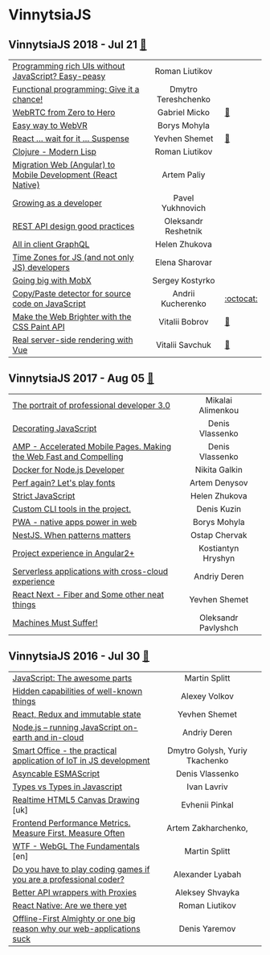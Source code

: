 # VinnytsiaJS

## VinnytsiaJS 2018 - Jul 21 [:movie_camera:](https:&#x2F;&#x2F;www.youtube.com&#x2F;playlist?list&#x3D;PL7GMpyIlGWSXPe93ZHYMnn9FHwNlwC1yO)
| | | |
| --- | :---: | --- |
| [Programming rich UIs without JavaScript? Easy-peasy](https:&#x2F;&#x2F;youtu.be&#x2F;5IQVSJQvlEE)  | Roman Liutikov |    |
| [Functional programming: Give it a chance!](https:&#x2F;&#x2F;youtu.be&#x2F;M-rRkTAj5wg)  | Dmytro Tereshchenko |    |
| [WebRTC from Zero to Hero](https:&#x2F;&#x2F;youtu.be&#x2F;PVIrW8XFYdM)  | Gabriel Micko | [:notebook:](https:&#x2F;&#x2F;talks.webrtc.rocks&#x2F;VinnytsiaJS2018&#x2F;WebRTCFromZeroToHero_PDF.pdf)   |
| [Easy way to WebVR](https:&#x2F;&#x2F;youtu.be&#x2F;ie00uBz0KQU)  | Borys Mohyla |    |
| [React … wait for it … Suspense](https:&#x2F;&#x2F;youtu.be&#x2F;a2NLPMgtaYc)  | Yevhen Shemet | [:notebook:](https:&#x2F;&#x2F;present-react-suspense.herokuapp.com&#x2F;)   |
| [Clojure - Modern Lisp](https:&#x2F;&#x2F;youtu.be&#x2F;eb3hDv_CuD8)  | Roman Liutikov |    |
| [Migration Web (Angular) to Mobile Development (React Native)](https:&#x2F;&#x2F;youtu.be&#x2F;jcBnC8LZHoU)  | Artem Paliy |    |
| [Growing as a developer](https:&#x2F;&#x2F;youtu.be&#x2F;GvgNye4j4vw)  | Pavel Yukhnovich |    |
| [REST API design good practices](https:&#x2F;&#x2F;youtu.be&#x2F;yR5sBW6Ii7I)  | Oleksandr Reshetnik |    |
| [All in client GraphQL](https:&#x2F;&#x2F;youtu.be&#x2F;_-NJVzZ9b6g)  | Helen Zhukova |    |
| [Time Zones for JS (and not only JS) developers](https:&#x2F;&#x2F;youtu.be&#x2F;h1jlwEIByLg)  | Elena Sharovar |    |
| [Going big with MobX](https:&#x2F;&#x2F;youtu.be&#x2F;YOfmlbT-s5M)  | Sergey Kostyrko |    |
| [Copy&#x2F;Paste detector for source code on JavaScript](https:&#x2F;&#x2F;youtu.be&#x2F;oRO6i2JKmDY)  | Andrii Kucherenko |  [:octocat:](https:&#x2F;&#x2F;github.com&#x2F;kucherenko&#x2F;jscpd)  |
| [Make the Web Brighter with the CSS Paint API](https:&#x2F;&#x2F;youtu.be&#x2F;Gfq5Ut3r6Bw)  | Vitalii Bobrov | [:notebook:](https:&#x2F;&#x2F;speakerdeck.com&#x2F;bobrov1989&#x2F;make-the-web-brighter-with-the-css-paint-api)   |
| [Real server-side rendering with Vue](https:&#x2F;&#x2F;youtu.be&#x2F;xSKSH27Zczo)  | Vitalii Savchuk | [:notebook:](https:&#x2F;&#x2F;esvit.github.io&#x2F;presentation-nuxt&#x2F;#)   |
## VinnytsiaJS 2017 - Aug 05 [:movie_camera:](https:&#x2F;&#x2F;www.youtube.com&#x2F;playlist?list&#x3D;PL7GMpyIlGWSU-daVXdg16AgKi_ED7n1Td)
| | | |
| --- | :---: | --- |
| [The portrait of professional developer 3.0](https:&#x2F;&#x2F;www.youtube.com&#x2F;watch?v&#x3D;Z48yWbWuU78)  | Mikalai Alimenkou |    |
| [Decorating JavaScript](https:&#x2F;&#x2F;www.youtube.com&#x2F;watch?v&#x3D;I9O25eXZGh4)  | Denis Vlassenko |    |
| [AMP - Accelerated Mobile Pages. Making the Web Fast and Compelling](https:&#x2F;&#x2F;www.youtube.com&#x2F;watch?v&#x3D;GDN2j3vHtJI)  | Denis Vlassenko |    |
| [Docker for Node.js Developer](https:&#x2F;&#x2F;www.youtube.com&#x2F;watch?v&#x3D;Es0uBQOiEw4)  | Nikita Galkin |    |
| [Perf again? Let&#39;s play fonts](https:&#x2F;&#x2F;www.youtube.com&#x2F;watch?v&#x3D;0e0QrcHslAA)  | Artem Denysov |    |
| [Strict JavaScript](https:&#x2F;&#x2F;www.youtube.com&#x2F;watch?v&#x3D;XJiRqW2Gf6o)  | Helen Zhukova |    |
| [Custom CLI tools in the project.](https:&#x2F;&#x2F;www.youtube.com&#x2F;watch?v&#x3D;K1HEd0uUEXo)  | Denis Kuzin |    |
| [PWA - native apps power in web](https:&#x2F;&#x2F;www.youtube.com&#x2F;watch?v&#x3D;Teix6SA1FbU)  | Borys Mohyla |    |
| [NestJS. When patterns matters](https:&#x2F;&#x2F;www.youtube.com&#x2F;watch?v&#x3D;Z9KkMRd8Blc)  | Ostap Chervak |    |
| [Project experience in Angular2+](https:&#x2F;&#x2F;www.youtube.com&#x2F;watch?v&#x3D;4TwvQIIOCH8)  | Kostiantyn Hryshyn |    |
| [Serverless applications with cross-cloud experience](https:&#x2F;&#x2F;www.youtube.com&#x2F;watch?v&#x3D;yfJcrEvQnJg)  | Andriy Deren |    |
| [React Next - Fiber and Some other neat things](https:&#x2F;&#x2F;www.youtube.com&#x2F;watch?v&#x3D;SbWFMoZDxdA)  | Yevhen Shemet |    |
| [Machines Must Suffer!](https:&#x2F;&#x2F;www.youtube.com&#x2F;watch?v&#x3D;4WLuNX2lPx0)  | Oleksandr Pavlyshch |    |
## VinnytsiaJS 2016 - Jul 30 [:movie_camera:](https:&#x2F;&#x2F;www.youtube.com&#x2F;playlist?list&#x3D;PL7GMpyIlGWSV3M0bAmCS9TdRNWtayhmxc)
| | | |
| --- | :---: | --- |
| [JavaScript: The awesome parts](https:&#x2F;&#x2F;www.youtube.com&#x2F;watch?v&#x3D;wQuG094IdEw)  | Martin Splitt |    |
| [Hidden capabilities of well-known things](https:&#x2F;&#x2F;www.youtube.com&#x2F;watch?v&#x3D;mG10Hnrryhc)  | Alexey Volkov |    |
| [React, Redux and immutable state](https:&#x2F;&#x2F;www.youtube.com&#x2F;watch?v&#x3D;HWTqxAUCBsI)  | Yevhen Shemet |    |
| [Node.js – running JavaScript on-earth and in-cloud](https:&#x2F;&#x2F;www.youtube.com&#x2F;watch?v&#x3D;_cdKDhoAYvk)  | Andriy Deren |    |
| [Smart Office - the practical application of IoT in JS development](https:&#x2F;&#x2F;www.youtube.com&#x2F;watch?v&#x3D;qWHMK_uHT4I)  | Dmytro Golysh, Yuriy Tkachenko |    |
| [Asyncable ESMAScript](https:&#x2F;&#x2F;www.youtube.com&#x2F;watch?v&#x3D;ocaV1zZZcAs)  | Denis Vlassenko |    |
| [Types vs Types in Javascript](https:&#x2F;&#x2F;www.youtube.com&#x2F;watch?v&#x3D;x7fnpMN7z3U)  | Ivan Lavriv |    |
| [Realtime HTML5 Canvas Drawing](https:&#x2F;&#x2F;www.youtube.com&#x2F;watch?v&#x3D;_LMIEPoGxNU) [uk] | Evhenii Pinkal |    |
| [Frontend Performance Metrics. Measure First. Measure Often](https:&#x2F;&#x2F;www.youtube.com&#x2F;watch?v&#x3D;mUG0iVj3Bb0)  | Artem Zakharchenko, |    |
| [WTF - WebGL The Fundamentals](https:&#x2F;&#x2F;www.youtube.com&#x2F;watch?v&#x3D;C79DDrEIpys) [en] | Martin Splitt |    |
| [Do you have to play coding games if you are a professional coder?](https:&#x2F;&#x2F;www.youtube.com&#x2F;watch?v&#x3D;aMWg4FgmfYI)  | Alexander Lyabah |    |
| [Better API wrappers with Proxies](https:&#x2F;&#x2F;www.youtube.com&#x2F;watch?v&#x3D;hxQW7tcPQ2s)  | Aleksey Shvayka |    |
| [React Native: Are we there yet](https:&#x2F;&#x2F;www.youtube.com&#x2F;watch?v&#x3D;o2_qDphpjlQ)  | Roman Liutikov |    |
| [Offline-First Almighty or one big reason why our web-applications suck](https:&#x2F;&#x2F;www.youtube.com&#x2F;watch?v&#x3D;u5PPiWwojDY)  | Denis Yaremov |    |
